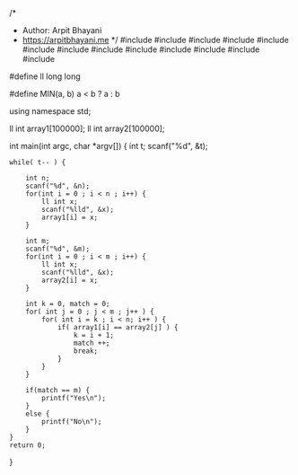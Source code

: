 /*
 *  Author: Arpit Bhayani
 *  https://arpitbhayani.me
 */
#include <cmath>
#include <cstdio>
#include <cstdlib>
#include <climits>
#include <deque>
#include <iostream>
#include <list>
#include <limits>
#include <map>
#include <queue>
#include <set>
#include <stack>
#include <vector>

#define ll long long

#define MIN(a, b) a < b ? a : b

using namespace std;

ll int array1[100000];
ll int array2[100000];

int main(int argc, char *argv[]) {
    int t;
    scanf("%d", &t);

    while( t-- ) {

        int n;
        scanf("%d", &n);
        for(int i = 0 ; i < n ; i++) {
            ll int x;
            scanf("%lld", &x);
            array1[i] = x;
        }

        int m;
        scanf("%d", &m);
        for(int i = 0 ; i < m ; i++) {
            ll int x;
            scanf("%lld", &x);
            array2[i] = x;
        }

        int k = 0, match = 0;
        for( int j = 0 ; j < m ; j++ ) {
            for( int i = k ; i < n; i++ ) {
                if( array1[i] == array2[j] ) {
                    k = i + 1;
                    match ++;
                    break;
                }
            }
        }

        if(match == m) {
            printf("Yes\n");
        }
        else {
            printf("No\n");
        }
    }
    return 0;
}
